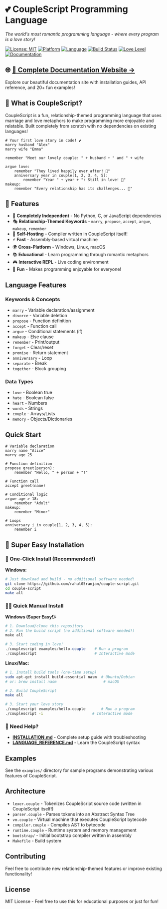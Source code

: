 # 💕 CoupleScript Programming Language

*The world's most romantic programming language - where every program is a love story!*

[![License: MIT](https://img.shields.io/badge/License-MIT-pink.svg)](https://opensource.org/licenses/MIT)
[![Platform](https://img.shields.io/badge/Platform-Windows%20%7C%20Linux%20%7C%20macOS-lightgrey.svg)](https://github.com/rahul05ranjan/couple-script)
[![Language](https://img.shields.io/badge/Language-CoupleScript-ff69b4.svg)](https://github.com/rahul05ranjan/couple-script)
[![Build Status](https://img.shields.io/badge/Build-Passing-brightgreen.svg)](https://github.com/rahul05ranjan/couple-script)
[![Love Level](https://img.shields.io/badge/Love%20Level-100%25-red.svg?style=flat&logo=heart)](https://github.com/rahul05ranjan/couple-script)
[![Documentation](https://img.shields.io/badge/docs-GitHub_Pages-blue.svg)](https://username.github.io/couplescript)

## 🌐 **[📖 Complete Documentation Website →](https://username.github.io/couplescript)**

Explore our beautiful documentation site with installation guides, API reference, and 20+ fun examples!

## 🌟 What is CoupleScript?

CoupleScript is a fun, relationship-themed programming language that uses marriage and love metaphors to make programming more enjoyable and relatable. Built completely from scratch with no dependencies on existing languages!

```couplescript
# Your first love story in code! 💕
marry husband "Alex"
marry wife "Emma"

remember "Meet our lovely couple: " + husband + " and " + wife

argue love:
    remember "They lived happily ever after! 🎉"
    anniversary year in couple[1, 2, 3, 4, 5]:
        remember "Year " + year + ": Still in love! 💖"
makeup:
    remember "Every relationship has its challenges... 💪"
```

## 🚀 Features

- 💝 **Completely Independent** - No Python, C, or JavaScript dependencies
- 🎭 **Relationship-Themed Keywords** - `marry`, `propose`, `accept`, `argue`, `makeup`, `remember`
- 🔧 **Self-Hosting** - Compiler written in CoupleScript itself!
- ⚡ **Fast** - Assembly-based virtual machine
- 🌍 **Cross-Platform** - Windows, Linux, macOS
- 📚 **Educational** - Learn programming through romantic metaphors
- 🎮 **Interactive REPL** - Live coding environment
- 💖 **Fun** - Makes programming enjoyable for everyone!

## Language Features

### Keywords & Concepts
- `marry` - Variable declaration/assignment
- `divorce` - Variable deletion
- `propose` - Function definition
- `accept` - Function call
- `argue` - Conditional statements (if)
- `makeup` - Else clause
- `remember` - Print/output
- `forget` - Clear/reset
- `promise` - Return statement
- `anniversary` - Loop
- `separate` - Break
- `together` - Block grouping

### Data Types
- `love` - Boolean true
- `hate` - Boolean false
- `heart` - Numbers
- `words` - Strings
- `couple` - Arrays/Lists
- `memory` - Objects/Dictionaries

## Quick Start

```couplescript
# Variable declaration
marry name "Alice"
marry age 25

# Function definition
propose greet(person):
    remember "Hello, " + person + "!"

# Function call
accept greet(name)

# Conditional logic
argue age > 18:
    remember "Adult"
makeup:
    remember "Minor"

# Loops
anniversary i in couple[1, 2, 3, 4, 5]:
    remember i
```

## 🚀 Super Easy Installation

### 🎯 One-Click Install (Recommended!)

**Windows:**
```bash
# Just download and build - no additional software needed!
git clone https://github.com/rahul05ranjan/couple-script.git
cd couple-script
make all
```

### 🏃‍♂️ Quick Manual Install

**Windows (Super Easy!):**
```powershell
# 1. Download/clone this repository
# 2. Run the build script (no additional software needed!)
make all

# 3. Start coding in love!
./couplescript examples/hello.couple    # Run a program
./couplescript                          # Interactive mode
```

**Linux/Mac:**
```bash
# 1. Install build tools (one-time setup)
sudo apt-get install build-essential nasm  # Ubuntu/Debian
# or: brew install nasm                     # macOS

# 2. Build CoupleScript
make all

# 3. Start your love story
./couplescript examples/hello.couple       # Run a program
./couplescript -i                      # Interactive mode
```

### 📖 Need Help?
- **[INSTALLATION.md](INSTALLATION.md)** - Complete setup guide with troubleshooting
- **[LANGUAGE_REFERENCE.md](LANGUAGE_REFERENCE.md)** - Learn the CoupleScript syntax

## Examples

See the `examples/` directory for sample programs demonstrating various features of CoupleScript.

## Architecture

- `lexer.couple` - Tokenizes CoupleScript source code (written in CoupleScript itself!)
- `parser.couple` - Parses tokens into an Abstract Syntax Tree
- `vm.couple` - Virtual machine that executes CoupleScript bytecode
- `compiler.couple` - Compiles AST to bytecode
- `runtime.couple` - Runtime system and memory management
- `bootstrap/` - Initial bootstrap compiler written in assembly
- `Makefile` - Build system

## Contributing

Feel free to contribute new relationship-themed features or improve existing functionality!

## License

MIT License - Feel free to use this for educational purposes or just for fun!
